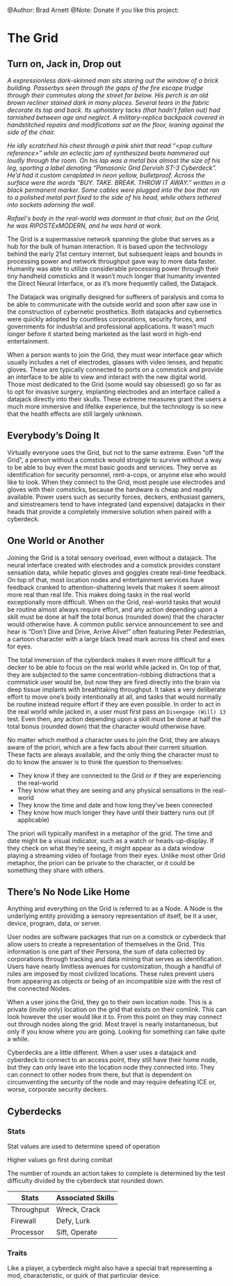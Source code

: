 @Author: Brad Arnett
@Note: Donate if you like this project:

# The Grid

## Turn on, Jack in, Drop out

*A expressionless dark-skinned man sits staring out the window of a brick building.  Passerbys seen through the gaps of the fire escape trudge through their commutes along the street far below.  His perch is an old brown recliner stained dark in many places.  Several tears in the fabric decorate its top and back.  Its upholstery tacks (that hadn’t fallen out) had tarnished between age and neglect.  A military-replica backpack covered in handstitched repairs and modifications sat on the floor, leaning against the side of the chair.*

*He idly scratched his chest through a pink shirt that read “\<pop culture reference\>” while an eclectic jam of synthesized beats hammered out loudly through the room.  On his lap was a metal box almost the size of his leg, sporting a label denoting “Panasonic Grid Dervish ST-3 Cyberdeck”.  He’d had it custom ceraplated in neon yellow, bulletproof.  Across the surface were the words “BUY. TAKE. BREAK. THROW IT AWAY.” written in a black permanent marker.  Some cables were plugged into the box that ran to a polished metal port fixed to the side of his head, while others tethered into sockets adorning the wall.*

*Rafael's body in the real-world was dormant in that chair, but on the Grid, he was RIPOSTExMODERN, and he was hard at work.*

The Grid is a supermassive network spanning the globe that serves as a hub for the bulk of human interaction.  It is based upon the technology behind the early 21st century internet, but subsequent leaps and bounds in processing power and network throughput gave way to more data faster.  Humanity was able to utilize considerable processing power through their tiny handheld comsticks and it wasn’t much longer that humanity invented the Direct Neural Interface, or as it’s more frequently called, the Datajack.

The Datajack was originally designed for sufferers of paralysis and coma to be able to communicate with the outside world and soon after saw use in the construction of cybernetic prosthetics.  Both datajacks and cybernetics were quickly adopted by countless corporations, security forces, and governments for industrial and professional applications.  It wasn’t much longer before it started being marketed as the last word in high-end entertainment.

When a person wants to join the Grid, they must wear interface gear which usually includes a net of electrodes, glasses with video lenses, and hepatic gloves.  These are typically connected to ports on a commstick and provide an interface to be able to view and interact with the new digital world.  Those most dedicated to the Grid (some would say obsessed) go so far as to opt for invasive surgery, implanting electrodes and an interface called a datajack directly into their skulls.  These extreme measures grant the users a much more immersive and lifelike experience, but the technology is so new that the health effects are still largely unknown.

## Everybody’s Doing It

Virtually everyone uses the Grid, but not to the same extreme.  Even “off the Grid”, a person without a comstick would struggle to survive without a way to be able to buy even the most basic goods and services.  They serve as identification for security personnel, rent-a-cops, or anyone else who would like to look.  When they connect to the Grid, most people use electrodes and gloves with their comsticks, because the hardware is cheap and readily available.  Power users such as security forces, deckers, enthusiast gamers, and simstreamers tend to have integrated (and expensive) datajacks in their heads that provide a completely immersive solution when paired with a cyberdeck.

## One World or Another
Joining the Grid is a total sensory overload, even without a datajack.  The neural interface created with electrodes and a comstick provides constant sensation data, while hepatic gloves and goggles create real-time feedback.  On top of that, most location nodes and entertainment services have feedback cranked to attention-shattering levels that makes it seem almost more real than real life.  This makes doing tasks in the real world exceptionally more difficult.  When on the Grid, real-world tasks that would be routine almost always require effort, and any action depending upon a skill must be done at half the total bonus (rounded down) that the character would otherwise have.  A common public service announcement to see and hear is “Don’t Dive and Drive, Arrive Alive!” often featuring Peter Pedestrian, a cartoon character with a large black tread mark across his chest and exes for eyes.

The total immersion of the cyberdeck makes it even more difficult for a decker to be able to focus on the real world while jacked in.  On top of that, they are subjected to the same concentration-robbing distractions that a commstick user would be, but now they are fired directly into the brain via deep tissue implants with breathtaking throughput.  It takes a very deliberate effort to move one’s body intentionally at all, and tasks that would normally be routine instead require effort if they are even possible.  In order to act in the real world while jacked in, a user must first pass an ```Disengage (Will) 13``` test.  Even then, any action depending upon a skill must be done at half the total bonus (rounded down) that the character would otherwise have.

No matter which method a character uses to join the Grid, they are always aware of the priori, which are a few facts about their current situation.  These facts are always available, and the only thing the character must to do to know the answer is to think the question to themselves:
- They know if they are connected to the Grid or if they are experiencing the real-world
- They know what they are seeing and any physical sensations in the real-world
- They know the time and date and how long they’ve been connected
- They know how much longer they have until their battery runs out (if applicable)

The priori will typically manifest in a metaphor of the grid.  The time and date might be a visual indicator, such as a watch or heads-up-display.  If they check on what they’re seeing, it might appear as a data window playing a streaming video of footage from their eyes.  Unlike most other Grid metaphor, the priori can be private to the character, or it could be something they share with others.

## There’s No Node Like Home

Anything and everything on the Grid is referred to as a Node.  A Node is the underlying entity providing a sensory representation of itself, be it a user, device, program, data, or server.

User nodes are software packages that run on a comstick or cyberdeck that allow users to create a representation of themselves in the Grid.  This information is one part of their Persona, the sum of data collected by corporations through tracking and data mining that serves as identification.  Users have nearly limitless avenues for customization, though a handful of rules are imposed by most civilized locations.  These rules prevent users from appearing as objects or being of an incompatible size with the rest of the connected Nodes.  

When a user joins the Grid, they go to their own location node.  This is a private (invite only) location on the grid that exists on their comlink.  This can look however the user would like it to.   From this point on they may connect out through nodes along the grid.  Most travel is nearly instantaneous, but only if you know where you are going.  Looking for something can take quite a while.

Cyberdecks are a little different.  When a user uses a datajack and cyberdeck to connect to an access point, they still have their home node, but they can only leave into the location node they connected into.  They can connect to other nodes from there, but that is dependent on circumventing the security of the node and may require defeating ICE or, worse, corporate security deckers. 

## Cyberdecks

### Stats
Stat values are used to determine speed of operation

Higher values go first during combat

The number of rounds an action takes to complete is determined by the test difficulty divided by the cyberdeck stat rounded down.

|Stats| Associated Skills|
|-----|------------------|
|Throughput | Wreck, Crack|
|Firewall   | Defy, Lurk|
|Processor  | Sift, Operate|


### Traits

Like a player, a cyberdeck might also have a special trait representing a mod, characteristic, or quirk of that particular device.

